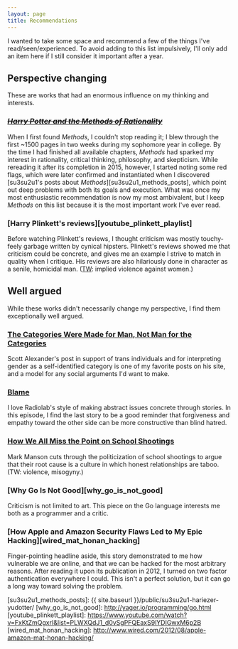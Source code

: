 ```yaml
---
layout: page
title: Recommendations
---
```


I wanted to take some space and recommend a few of the things I've
read/seen/experienced. To avoid adding to this list impulsively, I'll only add
an item here if I still consider it important after a year.

## Perspective changing

These are works that had an enormous influence on my thinking and interests.

### <del>[_Harry Potter and the Methods of Rationality_][methods]</del> 

When I first found _Methods_, I couldn't stop reading it; I blew through the
first ~1500 pages in two weeks during my sophomore year in college. By the time
I had finished all available chapters, _Methods_ had sparked my interest in
rationality, critical thinking, philosophy, and skepticism. While rereading it
after its completion in 2015, however, I started noting some red flags, which
were later confirmed and instantiated when I discovered [su3su2u1's posts about
_Methods_][su3su2u1_methods_posts], which point out deep problems with both its
goals and execution. What was once my most enthusiastic recommendation is now my
most ambivalent, but I keep _Methods_ on this list because it is the most
important work I've ever read.

### [Harry Plinkett's reviews][youtube_plinkett_playlist]

Before watching Plinkett's reviews, I thought criticism was mostly touchy-feely
garbage written by cynical hipsters. Plinkett's reviews showed me that criticism
could be concrete, and gives me an example I strive to match in quality when I
critique. His reviews are also hilariously done in character as a senile,
homicidal man. ([TW][ssc_triggers]: implied violence against women.)

## Well argued

While these works didn't necessarily change my perspective, I find them
exceptionally well argued.

### [The Categories Were Made for Man, Not Man for the Categories][ssc_trans]

Scott Alexander's post in support of trans individuals and for interpreting
gender as a self-identified category is one of my favorite posts on his site,
and a model for any social arguments I'd want to make.

### [Blame][radiolab_blame]

I love Radiolab's style of making abstract issues concrete through stories. In
this episode, I find the last story to be a good reminder that forgiveness and
empathy toward the other side can be more constructive than blind hatred.

### [How We All Miss the Point on School Shootings][mark_manson_school_shootings]

Mark Manson cuts through the politicization of school shootings to argue that
their root cause is a culture in which honest relationships are taboo. (TW:
violence, misogyny.)

### [Why Go Is Not Good][why_go_is_not_good]

Criticism is not limited to art. This piece on the Go language interests me both
as a programmer and a critic.

### [How Apple and Amazon Security Flaws Led to My Epic Hacking][wired_mat_honan_hacking]

Finger-pointing headline aside, this story demonstrated to me how vulnerable we
are online, and that we can be hacked for the most arbitrary reasons. After
reading it upon its publication in 2012, I turned on two factor authentication
everywhere I could. This isn't a perfect solution, but it can go a long way
toward solving the problem.

[mark_manson_school_shootings]: http://markmanson.net/school-shootings
[methods]: hpmor.com
[radiolab_blame]: http://www.radiolab.org/story/317421-blame/
[ssc_trans]: http://slatestarcodex.com/2014/11/21/the-categories-were-made-for-man-not-man-for-the-categories/
[ssc_triggers]: http://slatestarcodex.com/2014/05/30/the-wonderful-thing-about-triggers/
[su3su2u1_methods_posts]: {{ site.baseurl }}/public/su3su2u1-hariezer-yudotter/
[why_go_is_not_good]: http://yager.io/programming/go.html
[youtube_plinkett_playlist]: https://www.youtube.com/watch?v=FxKtZmQgxrI&list=PLWXQdJ1_d0vSgPFQEaxS9lYDIGwxM6p2B
[wired_mat_honan_hacking]: http://www.wired.com/2012/08/apple-amazon-mat-honan-hacking/
